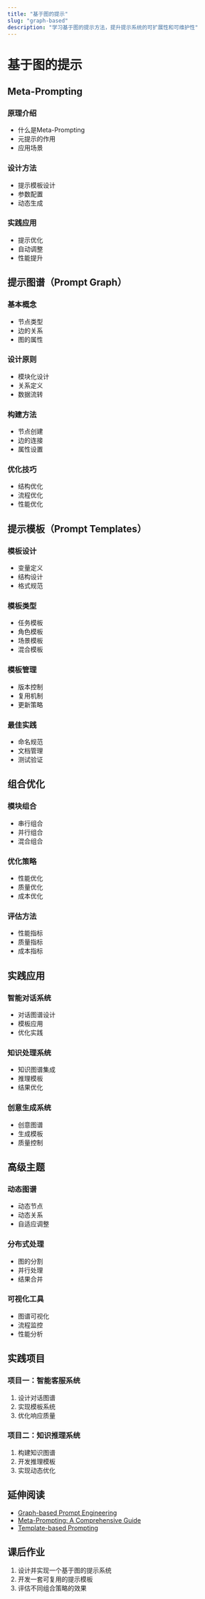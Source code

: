 ```yaml
---
title: "基于图的提示"
slug: "graph-based"
description: "学习基于图的提示方法，提升提示系统的可扩展性和可维护性"
---
```


# 基于图的提示

## Meta-Prompting

### 原理介绍
- 什么是Meta-Prompting
- 元提示的作用
- 应用场景

### 设计方法
- 提示模板设计
- 参数配置
- 动态生成

### 实践应用
- 提示优化
- 自动调整
- 性能提升

## 提示图谱（Prompt Graph）

### 基本概念
- 节点类型
- 边的关系
- 图的属性

### 设计原则
- 模块化设计
- 关系定义
- 数据流转

### 构建方法
- 节点创建
- 边的连接
- 属性设置

### 优化技巧
- 结构优化
- 流程优化
- 性能优化

## 提示模板（Prompt Templates）

### 模板设计
- 变量定义
- 结构设计
- 格式规范

### 模板类型
- 任务模板
- 角色模板
- 场景模板
- 混合模板

### 模板管理
- 版本控制
- 复用机制
- 更新策略

### 最佳实践
- 命名规范
- 文档管理
- 测试验证

## 组合优化

### 模块组合
- 串行组合
- 并行组合
- 混合组合

### 优化策略
- 性能优化
- 质量优化
- 成本优化

### 评估方法
- 性能指标
- 质量指标
- 成本指标

## 实践应用

### 智能对话系统
- 对话图谱设计
- 模板应用
- 优化实践

### 知识处理系统
- 知识图谱集成
- 推理模板
- 结果优化

### 创意生成系统
- 创意图谱
- 生成模板
- 质量控制

## 高级主题

### 动态图谱
- 动态节点
- 动态关系
- 自适应调整

### 分布式处理
- 图的分割
- 并行处理
- 结果合并

### 可视化工具
- 图谱可视化
- 流程监控
- 性能分析

## 实践项目

### 项目一：智能客服系统
1. 设计对话图谱
2. 实现模板系统
3. 优化响应质量

### 项目二：知识推理系统
1. 构建知识图谱
2. 开发推理模板
3. 实现动态优化

## 延伸阅读
- [Graph-based Prompt Engineering](https://arxiv.org/abs/2401.01331)
- [Meta-Prompting: A Comprehensive Guide](https://www.promptingguide.ai/techniques/meta)
- [Template-based Prompting](https://www.promptingguide.ai/techniques/templates)

## 课后作业
1. 设计并实现一个基于图的提示系统
2. 开发一套可复用的提示模板
3. 评估不同组合策略的效果
